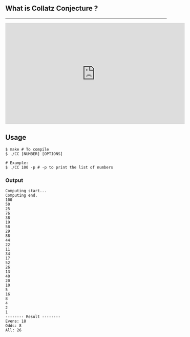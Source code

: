 ## What is Collatz Conjecture ?

---

<p align='center'>

<iframe width="560" height="315" src="https://www.youtube.com/embed/094y1Z2wpJg" title="YouTube video player" frameborder="0" allow="accelerometer; autoplay; clipboard-write; encrypted-media; gyroscope; picture-in-picture" allowfullscreen></iframe>
</p>

## Usage

```terminal
$ make # To compile
$ ./CC [NUMBER] [OPTIONS]

# Example:
$ ./CC 100 -p # -p to print the list of numbers
```

### Output

```terminal
Computing start...
Computing end.
100
50
25
76
38
19
58
29
88
44
22
11
34
17
52
26
13
40
20
10
5
16
8
4
2
1
-------- Result --------
Evens: 18
Odds: 8
All: 26
```
